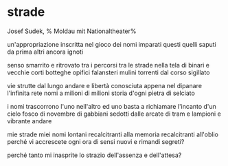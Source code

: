 # strade

Josef Sudek, %
Moldau mit Nationaltheater%

un'appropriazione inscritta
nel gioco dei nomi
imparati questi
quelli saputi da prima
altri ancora ignoti

senso smarrito e ritrovato
tra i percorsi tra le strade
nella tela di binari e vecchie corti
botteghe opifici falansteri mulini
torrenti dal corso sigillato

vie strutte dal lungo andare
e libertà conosciuta appena
nel dipanare l'infinita rete
nomi a milioni di milioni
storia d'ogni pietra di selciato

i nomi trascorrono l'uno nell'altro
ed uno basta a richiamare l'incanto
d'un cielo fosco di novembre
di gabbiani sedotti dalle arcate
di tram e lampioni e vibrante andare

mie strade miei nomi lontani
recalcitranti alla memoria
recalcitranti all'oblio
perché vi accrescete ogni ora
di sensi nuovi e rimandi segreti?

perché tanto mi inasprite lo strazio
dell'assenza e dell'attesa?
